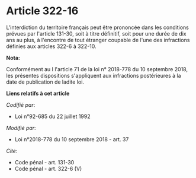 # Article 322-16

L'interdiction du territoire français peut être prononcée dans les conditions prévues par l'article 131-30, soit à titre
définitif, soit pour une durée de dix ans au plus, à l'encontre de tout étranger coupable de l'une des infractions définies
aux articles 322-6 à 322-10.

**Nota:**

Conformément au I l'article 71 de la loi n° 2018-778 du 10 septembre 2018, les présentes dispositions s'appliquent aux
infractions postérieures à la date de publication de ladite loi.

**Liens relatifs à cet article**

_Codifié par_:

  - Loi n°92-685 du 22 juillet 1992

_Modifié par_:

  - Loi n°2018-778 du 10 septembre 2018 - art. 37

_Cite_:

  - Code pénal - art. 131-30
  - Code pénal - art. 322-6 (V)
